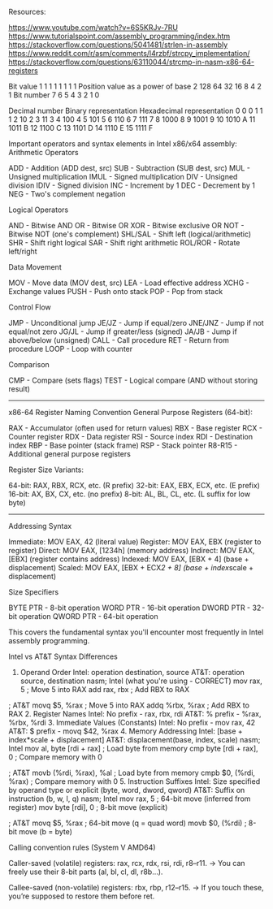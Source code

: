 Resources:

https://www.youtube.com/watch?v=6S5KRJv-7RU
https://www.tutorialspoint.com/assembly_programming/index.htm
https://stackoverflow.com/questions/5041481/strlen-in-assembly
https://www.reddit.com/r/asm/comments/l4rzbf/strcpy_implementation/
https://stackoverflow.com/questions/63110044/strcmp-in-nasm-x86-64-registers

Bit value	                        1	1	1	1	1	1	1	1
Position value as a power of base 2	128	64	32	16	8	4	2	1
Bit number	                        7	6	5	4	3	2	1	0

Decimal number	Binary representation	Hexadecimal representation
0	                    0	                        0
1	                    1	                        1
2	                    10	                        2
3	                    11	                        3
4	                    100	                        4
5	                    101	                        5
6	                    110	                        6
7	                    111	                        7
8	                    1000                    	8
9	                    1001                    	9
10	                    1010                    	A
11	                    1011                    	B
12	                    1100                    	C
13	                    1101                    	D
14	                    1110                    	E
15	                    1111                    	F


Important operators and syntax elements in Intel x86/x64 assembly:
Arithmetic Operators

ADD - Addition (ADD dest, src)
SUB - Subtraction (SUB dest, src)
MUL - Unsigned multiplication
IMUL - Signed multiplication
DIV - Unsigned division
IDIV - Signed division
INC - Increment by 1
DEC - Decrement by 1
NEG - Two's complement negation

Logical Operators

AND - Bitwise AND
OR - Bitwise OR
XOR - Bitwise exclusive OR
NOT - Bitwise NOT (one's complement)
SHL/SAL - Shift left (logical/arithmetic)
SHR - Shift right logical
SAR - Shift right arithmetic
ROL/ROR - Rotate left/right

Data Movement

MOV - Move data (MOV dest, src)
LEA - Load effective address
XCHG - Exchange values
PUSH - Push onto stack
POP - Pop from stack

Control Flow

JMP - Unconditional jump
JE/JZ - Jump if equal/zero
JNE/JNZ - Jump if not equal/not zero
JG/JL - Jump if greater/less (signed)
JA/JB - Jump if above/below (unsigned)
CALL - Call procedure
RET - Return from procedure
LOOP - Loop with counter

Comparison

CMP - Compare (sets flags)
TEST - Logical compare (AND without storing result)

-------------------------

x86-64 Register Naming Convention
General Purpose Registers (64-bit):

RAX - Accumulator (often used for return values)
RBX - Base register
RCX - Counter register
RDX - Data register
RSI - Source index
RDI - Destination index
RBP - Base pointer (stack frame)
RSP - Stack pointer
R8-R15 - Additional general purpose registers

Register Size Variants:

64-bit: RAX, RBX, RCX, etc. (R prefix)
32-bit: EAX, EBX, ECX, etc. (E prefix)
16-bit: AX, BX, CX, etc. (no prefix)
8-bit: AL, BL, CL, etc. (L suffix for low byte)

-------------------------


Addressing Syntax

Immediate: MOV EAX, 42 (literal value)
Register: MOV EAX, EBX (register to register)
Direct: MOV EAX, [1234h] (memory address)
Indirect: MOV EAX, [EBX] (register contains address)
Indexed: MOV EAX, [EBX + 4] (base + displacement)
Scaled: MOV EAX, [EBX + ECX*2 + 8] (base + index*scale + displacement)

Size Specifiers

BYTE PTR - 8-bit operation
WORD PTR - 16-bit operation
DWORD PTR - 32-bit operation
QWORD PTR - 64-bit operation

This covers the fundamental syntax you'll encounter most frequently in Intel assembly programming.

Intel vs AT&T Syntax Differences
1. Operand Order
Intel: operation destination, source
AT&T: operation source, destination
nasm; Intel (what you're using - CORRECT)
mov rax, 5          ; Move 5 into RAX
add rax, rbx        ; Add RBX to RAX

; AT&T
movq $5, %rax       ; Move 5 into RAX
addq %rbx, %rax     ; Add RBX to RAX
2. Register Names
Intel: No prefix - rax, rbx, rdi
AT&T: % prefix - %rax, %rbx, %rdi
3. Immediate Values (Constants)
Intel: No prefix - mov rax, 42
AT&T: $ prefix - movq $42, %rax
4. Memory Addressing
Intel: [base + index*scale + displacement]
AT&T: displacement(base, index, scale)
nasm; Intel
mov al, byte [rdi + rax]        ; Load byte from memory
cmp byte [rdi + rax], 0         ; Compare memory with 0

; AT&T
movb (%rdi, %rax), %al          ; Load byte from memory
cmpb $0, (%rdi, %rax)           ; Compare memory with 0
5. Instruction Suffixes
Intel: Size specified by operand type or explicit (byte, word, dword, qword)
AT&T: Suffix on instruction (b, w, l, q)
nasm; Intel
mov rax, 5              ; 64-bit move (inferred from register)
mov byte [rdi], 0       ; 8-bit move (explicit)

; AT&T
movq $5, %rax           ; 64-bit move (q = quad word)
movb $0, (%rdi)         ; 8-bit move (b = byte)


Calling convention rules (System V AMD64)

Caller-saved (volatile) registers: rax, rcx, rdx, rsi, rdi, r8–r11.
→ You can freely use their 8-bit parts (al, bl, cl, dl, r8b…).

Callee-saved (non-volatile) registers: rbx, rbp, r12–r15.
→ If you touch these, you’re supposed to restore them before ret.
